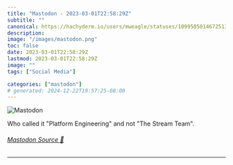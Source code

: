 ```yaml
---
title: "Mastodon - 2023-03-01T22:58:29Z"
subtitle: ""
canonical: https://hachyderm.io/users/mweagle/statuses/109950501467251336
description:
image: "/images/mastodon.png"
toc: false
date: 2023-03-01T22:58:29Z
lastmod: 2023-03-01T22:58:29Z
image: ""
tags: ["Social Media"]

categories: ["mastodon"]
# generated: 2024-12-22T19:57:25-08:00
---
```

![Mastodon](/images/mastodon.png)

<p>Who called it &quot;Platform Engineering&quot; and not &quot;The Stream Team&quot;.</p>


###### [Mastodon Source 🐘](https://hachyderm.io/@mweagle/109950501467251336)

___

